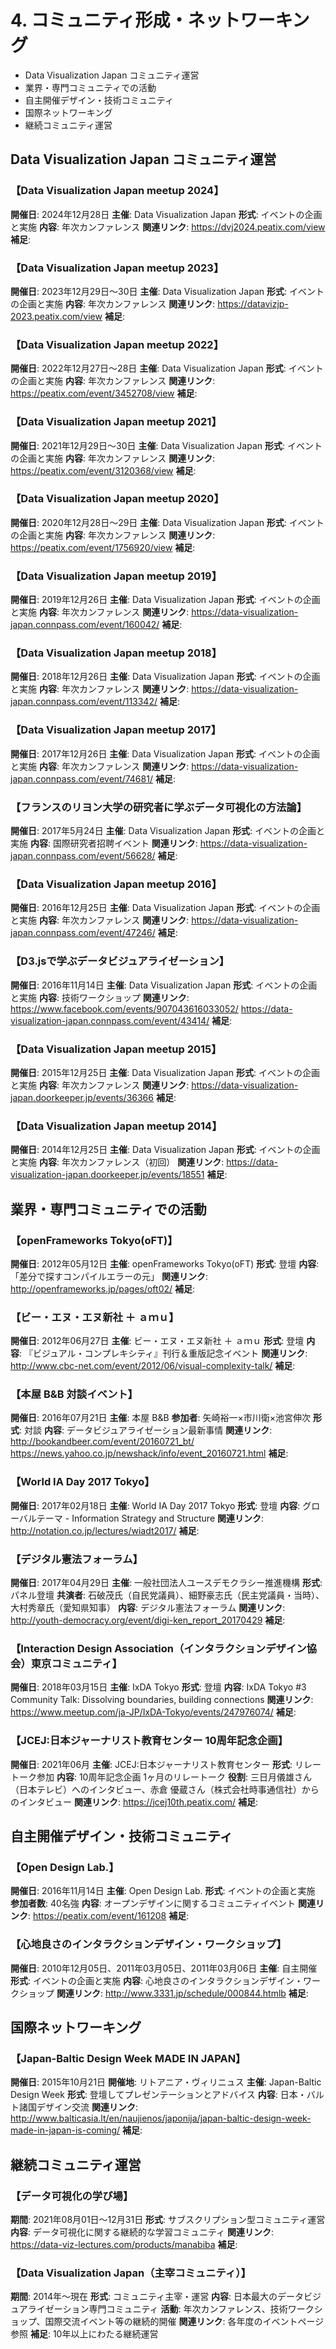 # 4. コミュニティ形成・ネットワーキング

- Data Visualization Japan コミュニティ運営
- 業界・専門コミュニティでの活動
- 自主開催デザイン・技術コミュニティ
- 国際ネットワーキング
- 継続コミュニティ運営



## Data Visualization Japan コミュニティ運営

### 【Data Visualization Japan meetup 2024】

**開催日**: 2024年12月28日
**主催**: Data Visualization Japan
**形式**: イベントの企画と実施
**内容**: 年次カンファレンス
**関連リンク**: https://dvj2024.peatix.com/view
**補足**:

### 【Data Visualization Japan meetup 2023】

**開催日**: 2023年12月29日〜30日
**主催**: Data Visualization Japan
**形式**: イベントの企画と実施
**内容**: 年次カンファレンス
**関連リンク**: https://datavizjp-2023.peatix.com/view
**補足**:

### 【Data Visualization Japan meetup 2022】

**開催日**: 2022年12月27日〜28日
**主催**: Data Visualization Japan
**形式**: イベントの企画と実施
**内容**: 年次カンファレンス
**関連リンク**: https://peatix.com/event/3452708/view
**補足**:

### 【Data Visualization Japan meetup 2021】

**開催日**: 2021年12月29日〜30日
**主催**: Data Visualization Japan
**形式**: イベントの企画と実施
**内容**: 年次カンファレンス
**関連リンク**: https://peatix.com/event/3120368/view
**補足**:

### 【Data Visualization Japan meetup 2020】

**開催日**: 2020年12月28日〜29日
**主催**: Data Visualization Japan
**形式**: イベントの企画と実施
**内容**: 年次カンファレンス
**関連リンク**: https://peatix.com/event/1756920/view
**補足**:

### 【Data Visualization Japan meetup 2019】

**開催日**: 2019年12月26日
**主催**: Data Visualization Japan
**形式**: イベントの企画と実施
**内容**: 年次カンファレンス
**関連リンク**: https://data-visualization-japan.connpass.com/event/160042/
**補足**:

### 【Data Visualization Japan meetup 2018】

**開催日**: 2018年12月26日
**主催**: Data Visualization Japan
**形式**: イベントの企画と実施
**内容**: 年次カンファレンス
**関連リンク**: https://data-visualization-japan.connpass.com/event/113342/
**補足**:

### 【Data Visualization Japan meetup 2017】

**開催日**: 2017年12月26日
**主催**: Data Visualization Japan
**形式**: イベントの企画と実施
**内容**: 年次カンファレンス
**関連リンク**: https://data-visualization-japan.connpass.com/event/74681/
**補足**:

### 【フランスのリヨン大学の研究者に学ぶデータ可視化の方法論】

**開催日**: 2017年5月24日
**主催**: Data Visualization Japan
**形式**: イベントの企画と実施
**内容**: 国際研究者招聘イベント
**関連リンク**: https://data-visualization-japan.connpass.com/event/56628/
**補足**:

### 【Data Visualization Japan meetup 2016】

**開催日**: 2016年12月25日
**主催**: Data Visualization Japan
**形式**: イベントの企画と実施
**内容**: 年次カンファレンス
**関連リンク**: https://data-visualization-japan.connpass.com/event/47246/
**補足**:

### 【D3.jsで学ぶデータビジュアライゼーション】

**開催日**: 2016年11月14日
**主催**: Data Visualization Japan
**形式**: イベントの企画と実施
**内容**: 技術ワークショップ
**関連リンク**: https://www.facebook.com/events/907043616033052/ https://data-visualization-japan.connpass.com/event/43414/
**補足**:

### 【Data Visualization Japan meetup 2015】

**開催日**: 2015年12月25日
**主催**: Data Visualization Japan
**形式**: イベントの企画と実施
**内容**: 年次カンファレンス
**関連リンク**: https://data-visualization-japan.doorkeeper.jp/events/36366
**補足**:

### 【Data Visualization Japan meetup 2014】

**開催日**: 2014年12月25日
**主催**: Data Visualization Japan
**形式**: イベントの企画と実施
**内容**: 年次カンファレンス（初回）
**関連リンク**: https://data-visualization-japan.doorkeeper.jp/events/18551
**補足**:

## 業界・専門コミュニティでの活動

### 【openFrameworks Tokyo(oFT)】

**開催日**: 2012年05月12日
**主催**: openFrameworks Tokyo(oFT)
**形式**: 登壇
**内容**: 「差分で探すコンパイルエラーの元」
**関連リンク**: http://openframeworks.jp/pages/oft02/
**補足**:

### 【ビー・エヌ・エヌ新社 ＋ ａｍｕ】

**開催日**: 2012年06月27日
**主催**: ビー・エヌ・エヌ新社 ＋ ａｍｕ
**形式**: 登壇
**内容**: 『ビジュアル・コンプレキシティ』刊行＆重版記念イベント
**関連リンク**: http://www.cbc-net.com/event/2012/06/visual-complexity-talk/
**補足**:

### 【本屋 B&B 対談イベント】

**開催日**: 2016年07月21日
**主催**: 本屋 B&B
**参加者**: 矢崎裕一×市川衛×池宮伸次
**形式**: 対談
**内容**: データビジュアライゼーション最新事情
**関連リンク**: http://bookandbeer.com/event/20160721_bt/ https://news.yahoo.co.jp/newshack/info/event_20160721.html
**補足**:

### 【World IA Day 2017 Tokyo】

**開催日**: 2017年02月18日
**主催**: World IA Day 2017 Tokyo
**形式**: 登壇
**内容**: グローバルテーマ - Information Strategy and Structure
**関連リンク**: http://notation.co.jp/lectures/wiadt2017/
**補足**:

### 【デジタル憲法フォーラム】

**開催日**: 2017年04月29日
**主催**: 一般社団法人ユースデモクラシー推進機構
**形式**: パネル登壇
**共演者**: 石破茂氏（自民党議員）、細野豪志氏（民主党議員・当時）、大村秀章氏（愛知県知事）
**内容**: デジタル憲法フォーラム
**関連リンク**: http://youth-democracy.org/event/digi-ken_report_20170429
**補足**:

### 【Interaction Design Association（インタラクションデザイン協会）東京コミュニティ】

**開催日**: 2018年03月15日
**主催**: IxDA Tokyo
**形式**: 登壇
**内容**: IxDA Tokyo #3 Community Talk: Dissolving boundaries, building connections
**関連リンク**: https://www.meetup.com/ja-JP/IxDA-Tokyo/events/247976074/
**補足**:

### 【JCEJ:日本ジャーナリスト教育センター 10周年記念企画】

**開催日**: 2021年06月
**主催**: JCEJ:日本ジャーナリスト教育センター
**形式**: リレートーク参加
**内容**: 10周年記念企画 1ヶ月のリレートーク
**役割**: 三日月儀雄さん（日本テレビ）へのインタビュー、赤倉 優蔵さん（株式会社時事通信社）からのインタビュー
**関連リンク**: https://jcej10th.peatix.com/
**補足**:

## 自主開催デザイン・技術コミュニティ

### 【Open Design Lab.】

**開催日**: 2016年11月14日
**主催**: Open Design Lab.
**形式**: イベントの企画と実施
**参加者数**: 40名強
**内容**: オープンデザインに関するコミュニティイベント
**関連リンク**: https://peatix.com/event/161208
**補足**:

### 【心地良さのインタラクションデザイン・ワークショップ】

**開催日**: 2010年12月05日、2011年03月05日、2011年03月06日
**主催**: 自主開催
**形式**: イベントの企画と実施
**内容**: 心地良さのインタラクションデザイン・ワークショップ
**関連リンク**: http://www.3331.jp/schedule/000844.htmlb
**補足**:

## 国際ネットワーキング

### 【Japan-Baltic Design Week MADE IN JAPAN】

**開催日**: 2015年10月21日
**開催地**: リトアニア・ヴィリニュス
**主催**: Japan-Baltic Design Week
**形式**: 登壇してプレゼンテーションとアドバイス
**内容**: 日本・バルト諸国デザイン交流
**関連リンク**: http://www.balticasia.lt/en/naujienos/japonija/japan-baltic-design-week-made-in-japan-is-coming/
**補足**:

## 継続コミュニティ運営

### 【データ可視化の学び場】

**期間**: 2021年08月01日〜12月31日
**形式**: サブスクリプション型コミュニティ運営
**内容**: データ可視化に関する継続的な学習コミュニティ
**関連リンク**: https://data-viz-lectures.com/products/manabiba
**補足**:

### 【Data Visualization Japan（主宰コミュニティ）】

**期間**: 2014年〜現在
**形式**: コミュニティ主宰・運営
**内容**: 日本最大のデータビジュアライゼーション専門コミュニティ
**活動**: 年次カンファレンス、技術ワークショップ、国際交流イベント等の継続的開催
**関連リンク**: 各年度のイベントページ参照
**補足**: 10年以上にわたる継続運営
